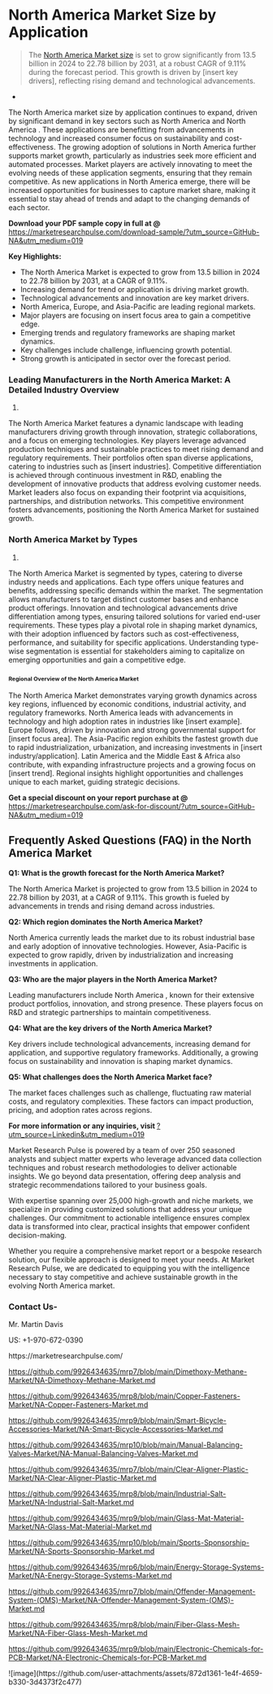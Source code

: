 <h1>North America  Market&nbsp;Size by Application</h1><blockquote><p>The <a href="https://marketresearchpulse.com/download-sample/?utm_source=GitHub-NA&amp;utm_medium=019">North America  Market size</a> is set to grow significantly from 13.5 billion in 2024 to 22.78 billion by 2031, at a robust CAGR of 9.11% during the forecast period. This growth is driven by [insert key drivers], reflecting rising demand and technological advancements.</p></blockquote><ul><li></li></ul><p>The North America  market size by application continues to expand, driven by significant demand in key sectors such as North America  and North America . These applications are benefitting from advancements in technology and increased consumer focus on sustainability and cost-effectiveness. The growing adoption of solutions in North America  further supports market growth, particularly as industries seek more efficient and automated processes. Market players are actively innovating to meet the evolving needs of these application segments, ensuring that they remain competitive. As new applications in North America  emerge, there will be increased opportunities for businesses to capture market share, making it essential to stay ahead of trends and adapt to the changing demands of each sector.</p><p><strong>Download your PDF sample copy in full at @ </strong><a href="https://marketresearchpulse.com/download-sample/?utm_source=GitHub-NA&amp;utm_medium=019">https://marketresearchpulse.com/download-sample/?utm_source=GitHub-NA&amp;utm_medium=019</a></p><p><strong>Key Highlights: </strong></p><ul><li>The North America  Market is expected to grow from 13.5 billion in 2024 to 22.78 billion by 2031, at a CAGR of 9.11%.</li><li>Increasing demand for trend or application is driving market growth.</li><li>Technological advancements and innovation are key market drivers.</li><li>North America, Europe, and Asia-Pacific are leading regional markets.</li><li>Major players are focusing on insert focus area to gain a competitive edge.</li><li>Emerging trends and regulatory frameworks are shaping market dynamics.</li><li>Key challenges include challenge, influencing growth potential.</li><li>Strong growth is anticipated in sector over the forecast period.</li></ul><h3>Leading Manufacturers in the North America  Market: A Detailed Industry Overview</h3><ol><li></li></ol><div class="flex max-w-full flex-col flex-grow"><div class="min-h-8 text-message flex w-full flex-col items-end gap-2 whitespace-normal break-words [.text-message+&amp;]:mt-5" dir="auto" data-message-author-role="assistant" data-message-id="fd8432e4-4910-450d-b182-61b7bfb0a01f" data-message-model-slug="gpt-4o"><div class="flex w-full flex-col gap-1 empty:hidden first:pt-[3px]"><div class="markdown prose w-full break-words dark:prose-invert light"><p>The North America  Market features a dynamic landscape with leading manufacturers driving growth through innovation, strategic collaborations, and a focus on emerging technologies. Key players leverage advanced production techniques and sustainable practices to meet rising demand and regulatory requirements. Their portfolios often span diverse applications, catering to industries such as [insert industries]. Competitive differentiation is achieved through continuous investment in R&amp;D, enabling the development of innovative products that address evolving customer needs. Market leaders also focus on expanding their footprint via acquisitions, partnerships, and distribution networks. This competitive environment fosters advancements, positioning the North America  Market for sustained growth.</p></div></div></div></div><h3>North America  Market by Types</h3><ol><li></li></ol><div class="flex max-w-full flex-col flex-grow"><div class="min-h-8 text-message flex w-full flex-col items-end gap-2 whitespace-normal break-words [.text-message+&amp;]:mt-5" dir="auto" data-message-author-role="assistant" data-message-id="084470be-0bb7-4664-bddf-5156b4f41249" data-message-model-slug="gpt-4o-mini"><div class="flex w-full flex-col gap-1 empty:hidden first:pt-[3px]"><div class="markdown prose w-full break-words dark:prose-invert light"><p>The North America  Market is segmented by types, catering to diverse industry needs and applications. Each type offers unique features and benefits, addressing specific demands within the market. The segmentation allows manufacturers to target distinct customer bases and enhance product offerings. Innovation and technological advancements drive differentiation among types, ensuring tailored solutions for varied end-user requirements. These types play a pivotal role in shaping market dynamics, with their adoption influenced by factors such as cost-effectiveness, performance, and suitability for specific applications. Understanding type-wise segmentation is essential for stakeholders aiming to capitalize on emerging opportunities and gain a competitive edge.</p></div></div></div></div><h3><span style="font-size: 11px;">Regional Overview of the North America  Market</span></h3><div class="flex max-w-full flex-col flex-grow"><div class="min-h-8 text-message flex w-full flex-col items-end gap-2 whitespace-normal break-words [.text-message+&amp;]:mt-5" dir="auto" data-message-author-role="assistant" data-message-id="e9038762-ce64-4e30-91c9-9bd413514231" data-message-model-slug="gpt-4o-mini"><div class="flex w-full flex-col gap-1 empty:hidden first:pt-[3px]"><div class="markdown prose w-full break-words dark:prose-invert light"><p>The North America  Market demonstrates varying growth dynamics across key regions, influenced by economic conditions, industrial activity, and regulatory frameworks. North America leads with advancements in technology and high adoption rates in industries like [insert example]. Europe follows, driven by innovation and strong governmental support for [insert focus area]. The Asia-Pacific region exhibits the fastest growth due to rapid industrialization, urbanization, and increasing investments in [insert industry/application]. Latin America and the Middle East &amp; Africa also contribute, with expanding infrastructure projects and a growing focus on [insert trend]. Regional insights highlight opportunities and challenges unique to each market, guiding strategic decisions.</p></div></div></div></div><p><strong>Get a special discount on your report purchase at @ </strong><a href="https://marketresearchpulse.com/ask-for-discount/?utm_source=GitHub-NA&amp;utm_medium=019">https://marketresearchpulse.com/ask-for-discount/?utm_source=GitHub-NA&amp;utm_medium=019</a></p><h2>Frequently Asked Questions (FAQ) in the North America  Market</h2><p><strong>Q1: What is the growth forecast for the North America  Market?</strong></p><p>The North America  Market is projected to grow from 13.5 billion in 2024 to 22.78 billion by 2031, at a CAGR of 9.11%. This growth is fueled by advancements in trends and rising demand across industries.</p><p><strong>Q2: Which region dominates the North America  Market?</strong></p><p>North America currently leads the market due to its robust industrial base and early adoption of innovative technologies. However, Asia-Pacific is expected to grow rapidly, driven by industrialization and increasing investments in application.</p><p><strong>Q3: Who are the major players in the North America  Market?</strong></p><p>Leading manufacturers include North America , known for their extensive product portfolios, innovation, and strong presence. These players focus on R&amp;D and strategic partnerships to maintain competitiveness.</p><p><strong>Q4: What are the key drivers of the North America  Market?</strong></p><p>Key drivers include technological advancements, increasing demand for application, and supportive regulatory frameworks. Additionally, a growing focus on sustainability and innovation is shaping market dynamics.</p><p><strong>Q5: What challenges does the North America  Market face?</strong></p><p>The market faces challenges such as challenge, fluctuating raw material costs, and regulatory complexities. These factors can impact production, pricing, and adoption rates across regions.</p><p><strong>For more information or any inquiries, visit&nbsp;</strong><a href="?utm_source=Linkedin&utm_medium=019">?utm_source=Linkedin&utm_medium=019</a></p><p>Market Research Pulse is powered by a team of over 250 seasoned analysts and subject matter experts who leverage advanced data collection techniques and robust research methodologies to deliver actionable insights. We go beyond data presentation, offering deep analysis and strategic recommendations tailored to your business goals.</p><p>With expertise spanning over 25,000 high-growth and niche markets, we specialize in providing customized solutions that address your unique challenges. Our commitment to actionable intelligence ensures complex data is transformed into clear, practical insights that empower confident decision-making.</p><p>Whether you require a comprehensive market report or a bespoke research solution, our flexible approach is designed to meet your needs. At Market Research Pulse, we are dedicated to equipping you with the intelligence necessary to stay competitive and achieve sustainable growth in the evolving North America  market.</p><h3><strong>Contact Us-</strong></h3><p>Mr. Martin Davis</p><p>US: +1-970-672-0390</p><p>https://marketresearchpulse.com/</p><p><a href="https://github.com/9926434635/mrp7/blob/main/Dimethoxy-Methane-Market/NA-Dimethoxy-Methane-Market.md">https://github.com/9926434635/mrp7/blob/main/Dimethoxy-Methane-Market/NA-Dimethoxy-Methane-Market.md</a></p><p><a href="https://github.com/9926434635/mrp8/blob/main/Copper-Fasteners-Market/NA-Copper-Fasteners-Market.md">https://github.com/9926434635/mrp8/blob/main/Copper-Fasteners-Market/NA-Copper-Fasteners-Market.md</a></p><p><a href="https://github.com/9926434635/mrp9/blob/main/Smart-Bicycle-Accessories-Market/NA-Smart-Bicycle-Accessories-Market.md">https://github.com/9926434635/mrp9/blob/main/Smart-Bicycle-Accessories-Market/NA-Smart-Bicycle-Accessories-Market.md</a></p><p><a href="https://github.com/9926434635/mrp10/blob/main/Manual-Balancing-Valves-Market/NA-Manual-Balancing-Valves-Market.md">https://github.com/9926434635/mrp10/blob/main/Manual-Balancing-Valves-Market/NA-Manual-Balancing-Valves-Market.md</a></p><p><a href="https://github.com/9926434635/mrp7/blob/main/Clear-Aligner-Plastic-Market/NA-Clear-Aligner-Plastic-Market.md">https://github.com/9926434635/mrp7/blob/main/Clear-Aligner-Plastic-Market/NA-Clear-Aligner-Plastic-Market.md</a></p><p><a href="https://github.com/9926434635/mrp8/blob/main/Industrial-Salt-Market/NA-Industrial-Salt-Market.md">https://github.com/9926434635/mrp8/blob/main/Industrial-Salt-Market/NA-Industrial-Salt-Market.md</a></p><p><a href="https://github.com/9926434635/mrp9/blob/main/Glass-Mat-Material-Market/NA-Glass-Mat-Material-Market.md">https://github.com/9926434635/mrp9/blob/main/Glass-Mat-Material-Market/NA-Glass-Mat-Material-Market.md</a></p><p><a href="https://github.com/9926434635/mrp10/blob/main/Sports-Sponsorship-Market/NA-Sports-Sponsorship-Market.md">https://github.com/9926434635/mrp10/blob/main/Sports-Sponsorship-Market/NA-Sports-Sponsorship-Market.md</a></p><p><a href="https://github.com/9926434635/mrp6/blob/main/Energy-Storage-Systems-Market/NA-Energy-Storage-Systems-Market.md">https://github.com/9926434635/mrp6/blob/main/Energy-Storage-Systems-Market/NA-Energy-Storage-Systems-Market.md</a></p><p><a href="https://github.com/9926434635/mrp7/blob/main/Offender-Management-System-(OMS)-Market/NA-Offender-Management-System-(OMS)-Market.md">https://github.com/9926434635/mrp7/blob/main/Offender-Management-System-(OMS)-Market/NA-Offender-Management-System-(OMS)-Market.md</a></p><p><a href="https://github.com/9926434635/mrp8/blob/main/Fiber-Glass-Mesh-Market/NA-Fiber-Glass-Mesh-Market.md">https://github.com/9926434635/mrp8/blob/main/Fiber-Glass-Mesh-Market/NA-Fiber-Glass-Mesh-Market.md</a></p><p><a href="https://github.com/9926434635/mrp9/blob/main/Electronic-Chemicals-for-PCB-Market/NA-Electronic-Chemicals-for-PCB-Market.md">https://github.com/9926434635/mrp9/blob/main/Electronic-Chemicals-for-PCB-Market/NA-Electronic-Chemicals-for-PCB-Market.md</a></p>
![image](https://github.com/user-attachments/assets/872d1361-1e4f-4659-b330-3d4373f2c477)
